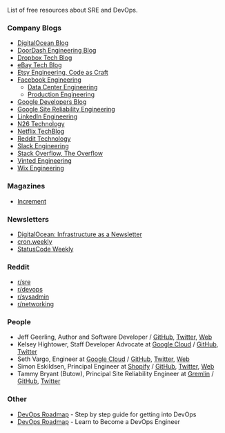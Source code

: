 List of free resources about SRE and DevOps.

### Company Blogs
- [DigitalOcean Blog](https://digitalocean.com/blog)
- [DoorDash Engineering Blog](https://doordash.engineering)
- [Dropbox Tech Blog](https://blogs.dropbox.com/tech)
- [eBay Tech Blog](https://tech.ebayinc.com)
- [Etsy Engineering, Code as Craft](https://codeascraft.com)
- [Facebook Engineering](https://engineering.fb.com)
  - [Data Center Engineering](https://engineering.fb.com/category/data-center-engineering)
  - [Production Engineering](https://engineering.fb.com/category/production-engineering)
- [Google Developers Blog](https://developers.googleblog.com)
- [Google Site Reliability Engineering](https://landing.google.com/sre)
- [LinkedIn Engineering](https://engineering.linkedin.com/blog)
- [N26 Technology](https://medium.com/insiden26/tagged/technology)
- [Netflix TechBlog](https://medium.com/netflix-techblog)
- [Reddit Technology](https://redditblog.com/topic/technology)
- [Slack Engineering](https://slack.engineering)
- [Stack Overflow, The Overflow](https://stackoverflow.blog)
- [Vinted Engineering](https://engineering.vinted.com)
- [Wix Engineering](https://www.wix.engineering)

### Magazines
- [Increment](https://increment.com)

### Newsletters
- [DigitalOcean: Infrastructure as a Newsletter](https://digitalocean.com/community/newsletter)
- [cron.weekly](https://ma.ttias.be/cronweekly)
- [StatusCode Weekly](https://weekly.statuscode.com)

### Reddit
- [r/sre](https://reddit.com/r/sre)
- [r/devops](https://reddit.com/r/devops)
- [r/sysadmin](https://reddit.com/r/sysadmin)
- [r/networking](https://reddit.com/r/networking)

### People
- Jeff Geerling, Author and Software Developer / [GitHub](https://github.com/geerlingguy), [Twitter](https://twitter.com/geerlingguy), [Web](https://jeffgeerling.com)
- Kelsey Hightower, Staff Developer Advocate at [Google Cloud](https://cloud.google.com) / [GitHub](https://github.com/kelseyhightower), [Twitter](https://twitter.com/kelseyhightower)
- Seth Vargo, Engineer at [Google Cloud](https://cloud.google.com) / [GitHub](https://github.com/sethvargo), [Twitter](https://twitter.com/sethvargo), [Web](https://sethvargo.com)
- Simon Eskildsen, Principal Engineer at [Shopify](https://shopify.com) / [GitHub](https://github.com/sirupsen), [Twitter](https://twitter.com/Sirupsen), [Web](https://sirupsen.com)
- Tammy Bryant (Butow), Principal Site Reliability Engineer at [Gremlin](https://gremlin.com) / [GitHub](https://github.com/tammybutow), [Twitter](https://twitter.com/tammyxbryant)

### Other
- [DevOps Roadmap](https://roadmap.sh/devops) - Step by step guide for getting into DevOps
- [DevOps Roadmap](https://www.scaler.com/blog/devops-roadmap/) - Learn to Become a DevOps Engineer
